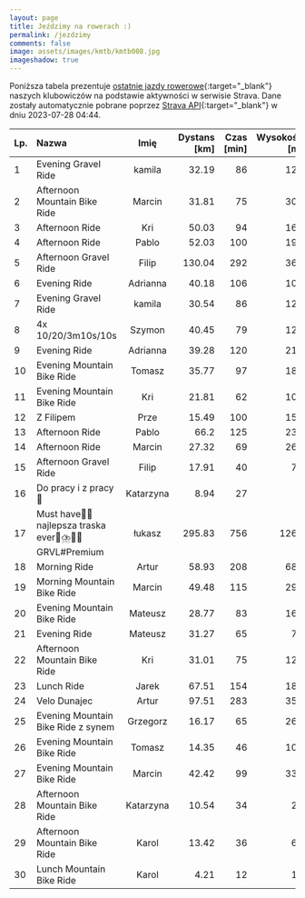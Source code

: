 ```yaml
---
layout: page
title: Jeździmy na rowerach :)
permalink: /jezdzimy
comments: false
image: assets/images/kmtb/kmtb008.jpg
imageshadow: true
---
```


Poniższa tabela prezentuje [ostatnie jazdy rowerowe](https://www.strava.com/clubs/336381){:target="_blank"} naszych klubowiczów na podstawie aktywności w serwisie Strava. Dane zostały automatycznie pobrane poprzez [Strava API](https://developers.strava.com/docs/reference/#api-Clubs-getClubActivitiesById){:target="_blank"} w dniu 2023-07-28 04:44.

Lp. | Nazwa | Imię | Dystans [km] | Czas [min] | Wysokość [m]
:--- | :--- | :---: | ---: | ---: | ---:
1|Evening Gravel Ride|kamila|32.19|86|124
2|Afternoon Mountain Bike Ride|Marcin|31.81|75|306
3|Afternoon Ride|Kri|50.03|94|161
4|Afternoon Ride|Pablo|52.03|100|196
5|Afternoon Gravel Ride|Filip|130.04|292|365
6|Evening Ride|Adrianna|40.18|106|102
7|Evening Gravel Ride|kamila|30.54|86|128
8|4x 10/20/3m10s/10s|Szymon|40.45|79|121
9|Evening Ride|Adrianna|39.28|120|217
10|Evening Mountain Bike Ride|Tomasz|35.77|97|188
11|Evening Mountain Bike Ride|Kri|21.81|62|104
12|Z Filipem|Prze|15.49|100|151
13|Afternoon Ride|Pablo|66.2|125|239
14|Afternoon Ride|Marcin|27.32|69|267
15|Afternoon Gravel Ride|Filip|17.91|40|70
16|Do pracy i z pracy 🚴|Katarzyna|8.94|27|6
17|Must have🚵‍♂️ najlepsza traska ever🌁⛈️🤠🌅GRVL#Premium|łukasz|295.83|756|1263
18|Morning Ride|Artur|58.93|208|683
19|Morning Mountain Bike Ride|Marcin|49.48|115|293
20|Evening Mountain Bike Ride|Mateusz|28.77|83|164
21|Evening Ride|Mateusz|31.27|65|73
22|Afternoon Mountain Bike Ride|Kri|31.01|75|124
23|Lunch Ride|Jarek|67.51|154|183
24|Velo Dunajec|Artur|97.51|283|355
25|Evening Mountain Bike Ride z synem|Grzegorz|16.17|65|267
26|Evening Mountain Bike Ride|Tomasz|14.35|46|101
27|Evening Mountain Bike Ride|Marcin|42.42|99|333
28|Afternoon Mountain Bike Ride|Katarzyna|10.54|34|22
29|Afternoon Mountain Bike Ride|Karol|13.42|36|60
30|Lunch Mountain Bike Ride|Karol|4.21|12|18
